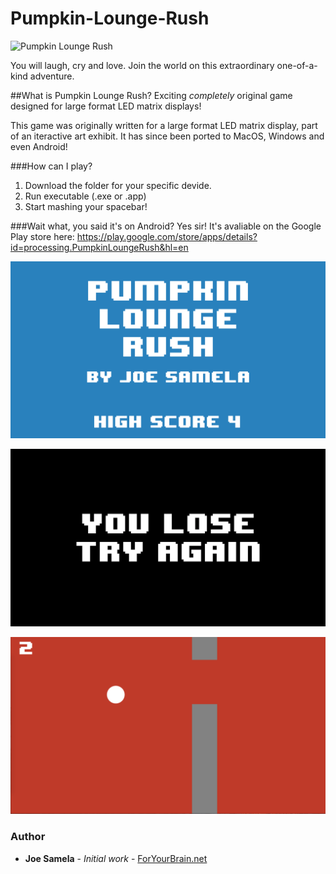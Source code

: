 # Pumpkin-Lounge-Rush
![Pumpkin Lounge Rush](http://i.imgur.com/sGiI2rY.gif)

You will laugh, cry and love. Join the world on this extraordinary one-of-a-kind adventure.

##What is Pumpkin Lounge Rush?
Exciting *completely* original game designed for large format LED matrix displays!

This game was originally written for a large format LED matrix display, part of an iteractive art exhibit. It has since been ported to MacOS, Windows and even Android!

###How can I play?
  1. Download the folder for your specific devide.
  2. Run executable (.exe or .app)
  3. Start mashing your spacebar!

###Wait what, you said it's on Android?
Yes sir! It's avaliable on the Google Play store here:
https://play.google.com/store/apps/details?id=processing.PumpkinLoungeRush&hl=en

![title](screenshots/title.png?raw=true "title")

![youlose](screenshots/youlose.png?raw=true "youlose")

![gameplay](screenshots/gameplay.png?raw=true "gameplay")

### Author
* **Joe Samela** - *Initial work* - [ForYourBrain.net](http://www.foryourbrain.net)

